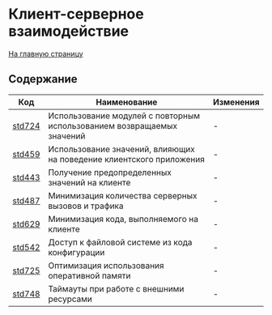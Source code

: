 # Клиент-серверное взаимодействие

[На главную страницу](./main.MD)

## Содержание

| Код | Наименование | Изменения |
|-|-|-|
| [std724](https://its.1c.ru/db/v8std#content:724:hdoc) | Использование модулей с повторным использованием возвращаемых значений | - |
| [std459](https://its.1c.ru/db/v8std#content:459:hdoc) | Использование значений, влияющих на поведение клиентского приложения | - |
| [std443](https://its.1c.ru/db/v8std#content:443:hdoc) | Получение предопределенных значений на клиенте | - |
| [std487](https://its.1c.ru/db/v8std#content:487:hdoc) | Минимизация количества серверных вызовов и трафика | - |
| [std629](https://its.1c.ru/db/v8std#content:629:hdoc) | Минимизация кода, выполняемого на клиенте | - |
| [std542](https://its.1c.ru/db/v8std#content:542:hdoc) | Доступ к файловой системе из кода конфигурации | - |
| [std725](https://its.1c.ru/db/v8std#content:725:hdoc) | Оптимизация использования оперативной памяти | - |
| [std748](https://its.1c.ru/db/v8std#content:748:hdoc) | Таймауты при работе с внешними ресурсами | - |